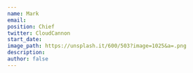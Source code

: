 ```yaml
---
name: Mark
email:
position: Chief
twitter: CloudCannon
start_date:
image_path: https://unsplash.it/600/503?image=1025&a=.png
description:
author: false
---
```

